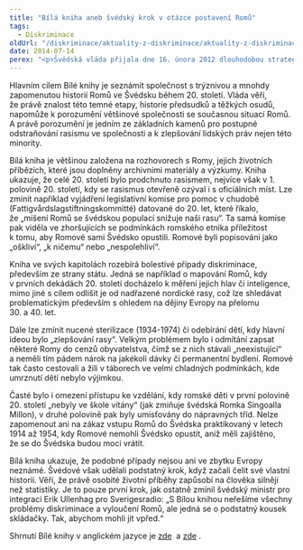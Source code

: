 ```yaml
---
title: "Bílá kniha aneb švédský krok v otázce postavení Romů"
tags:
  - Diskriminace
oldUrl: "/diskriminace/aktuality-z-diskriminace/aktuality-z-diskriminace-2014/bila-kniha-aneb-svedsky-krok-v-otazce-postaveni-romu/"
date: 2014-07-14
perex: "<p>Švédská vláda přijala dne 16. února 2012 dlouhodobou strategii týkající se romské otázky, jejíž snahou je postupné zlepšování životní úrovně Romů. Jeden z milníků této koncepce byl slavnostně představen 25. března 2014. Jedná se o takzvanou Bílou knihu či také Bílý papír, v angličtině nazývanou jako The Dark and Unknown History – A White Book of Abuse And Discrimination of Roma People During the 1900 century. </p>"
---
```


<!-- imported from the old website -->

<p class="align-blok">Hlavním cílem Bílé knihy je seznámit společnost s trýznivou a mnohdy zapomenutou historií Romů ve Švédsku během 20. století. Vláda věří, že právě znalost této temné etapy, historie předsudků a těžkých osudů, napomůže k porozumění většinové společnosti se současnou situací Romů. A právě porozumění je jedním ze základních kamenů pro postupné odstraňování rasismu ve společnosti a k zlepšování lidských práv nejen této minority. </p><p class="align-blok">Bílá kniha je většinou založena na rozhovorech s Romy, jejich životních příbězích, které jsou doplněny archivními materiály a výzkumy. Kniha ukazuje, že celé 20. století bylo prodchnuto rasismem, nejvíce však v 1. polovině 20. století, kdy se rasismus otevřeně ozýval i s oficiálních míst. Lze zmínit například vyjádření legislativní komise pro pomoc v chudobě (Fattigvårdslagstiftningskommitté) datované do 20. let, které říkalo, že „míšení Romů se švédskou populací snižuje naši rasu“. Ta samá komise pak viděla ve zhoršujících se podmínkách romského etnika příležitost k tomu, aby Romové sami Švédsko opustili. Romové byli popisováni jako „oškliví“, „k ničemu“ nebo „nespolehliví“.</p><p class="align-blok">Kniha ve svých kapitolách rozebírá bolestivé případy diskriminace, především ze strany státu. Jedná se například o mapování Romů, kdy v prvních dekádách 20. století docházelo k měření jejich hlav či inteligence, mimo jiné s cílem odlišit je od nadřazené nordické rasy, což lze shledávat problematickým především s ohledem na dějiny Evropy na přelomu 30. a 40. let.</p><p class="align-blok">Dále lze zmínit nucené sterilizace (1934-1974) či odebírání dětí, kdy hlavní ideou bylo „zlepšování rasy“. Velkým problémem bylo i odmítání zapsat některé Romy do cenzů obyvatelstva, čímž se z nich stávali „neexistující“ a neměli tím pádem nárok na jakékoli dávky či permanentní bydlení. Romové tak často cestovali a žili v táborech ve velmi chladných podmínkách, kde umrznutí dětí nebylo výjimkou.</p><p class="align-blok">Časté bylo i omezení přístupu ke vzdělání, kdy romské děti v první polovině 20. století „nebyly ve škole vítány“ (jak zmiňuje švédská Romka Singoalla Millon), v druhé polovině pak byly umisťovány do nápravných tříd. Nelze zapomenout ani na zákaz vstupu Romů do Švédska praktikovaný v letech 1914 až 1954, kdy Romové nemohli Švédsko opustit, aniž měli zajištěno, že se do Švédska budou moci vrátit.</p><p class="align-blok">Bílá kniha ukazuje, že podobné případy nejsou ani ve zbytku Evropy neznámé. Švédové však udělali podstatný krok, když začali čelit své vlastní historii. Věří, že právě osobité životní příběhy zapůsobí na člověka silněji než statistiky. Je to pouze první krok, jak ostatně zmínil švédský ministr pro integraci Erik Ullenhag pro Sverigesradio: „S Bílou knihou neřešíme všechny problémy diskriminace a vyloučení Romů, ale jedná se o podstatný kousek skládačky. Tak, abychom mohli jít vpřed.“</p><p>Shrnutí Bílé knihy v anglickém jazyce je <a title="Otevření do nového okna" href="http://www.non-discrimination.net/content/media/SE-36-White%20book%20on%20Roma%20Discrimination.pdf" target="_blank">zde</a> <img alt="" src="https://www.ochrance.cz/typo3/ext/od_linkdesc/icons/external.gif" class="od_linkdesc_icon_external" /> a <a title="Otevření do nového okna" href="http://20Discrimination.pdf" target="_blank">zde</a> <img alt="" src="https://www.ochrance.cz/typo3/ext/od_linkdesc/icons/external.gif" class="od_linkdesc_icon_external" />.</p>
